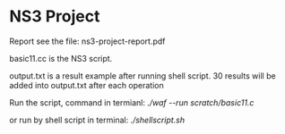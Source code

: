 # NS3 Project

Report see the file: ns3-project-report.pdf

basic11.cc is the NS3 script.

output.txt is a result example after running shell script. 30 results will be added into output.txt after each operation

Run the script, command in termianl:   _./waf --run scratch/basic11.c_

or run by shell script in terminal:    _./shellscript.sh_
